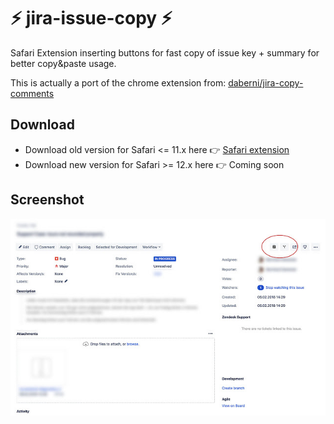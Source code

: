 # ⚡️ jira-issue-copy ⚡️

Safari Extension inserting buttons for fast copy of issue key + summary for better copy&amp;paste usage.

This is actually a port of the chrome extension from: [daberni/jira-copy-comments](https://github.com/daberni/jira-copy-comments)

## Download

* Download old version for Safari <= 11.x here 👉 [Safari extension](https://github.com/patricks/jira-issue-copy/raw/master/release/jira-issue-copy.safariextz)
* Download new version for Safari >= 12.x here 👉 Coming soon

## Screenshot

![Screenshot](screenshot_1.jpg)
